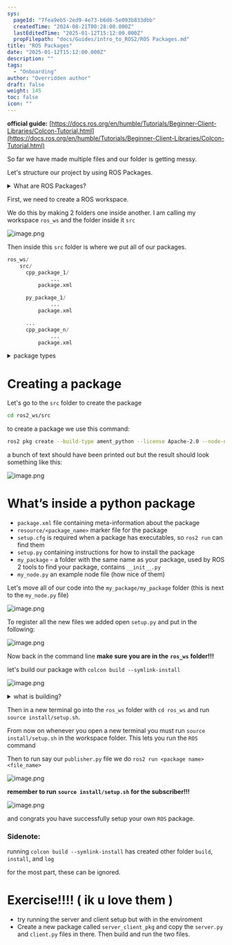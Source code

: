 ```yaml
---
sys:
  pageId: "7fea9eb5-2ed9-4e73-b6d6-5e093b833dbb"
  createdTime: "2024-08-21T00:28:00.000Z"
  lastEditedTime: "2025-01-12T15:12:00.000Z"
  propFilepath: "docs/Guides/intro_to_ROS2/ROS Packages.md"
title: "ROS Packages"
date: "2025-01-12T15:12:00.000Z"
description: ""
tags:
  - "Onboarding"
author: "Overridden author"
draft: false
weight: 145
toc: false
icon: ""
---
```


**official guide:** [https://docs.ros.org/en/humble/Tutorials/Beginner-Client-Libraries/Colcon-Tutorial.html](https://docs.ros.org/en/humble/Tutorials/Beginner-Client-Libraries/Colcon-Tutorial.html)

So far we have made multiple files and our folder is getting messy.

Let's structure our project by using ROS Packages.

<details>

<summary>What are ROS Packages?</summary>

ROS Packages are, as the name implies, packages of code that are highly sharable between ROS developers.

They consist of a folder, `package.xml` file, and source code

```python
      cpp_package_1/
		      ... imagine much code files here ..
          package.xml
```

</details>

First, we need to create a ROS workspace.

We do this by making 2 folders one inside another. I am calling my workspace `ros_ws` and the folder inside it `src`

![image.png](https://prod-files-secure.s3.us-west-2.amazonaws.com/d518164a-d88e-44d1-a4ee-3adb3bd8bce0/70706947-fd18-4537-a67b-e12946812d31/image.png?X-Amz-Algorithm=AWS4-HMAC-SHA256&X-Amz-Content-Sha256=UNSIGNED-PAYLOAD&X-Amz-Credential=ASIAZI2LB466U6NHRW5Q%2F20250615%2Fus-west-2%2Fs3%2Faws4_request&X-Amz-Date=20250615T210723Z&X-Amz-Expires=3600&X-Amz-Security-Token=IQoJb3JpZ2luX2VjEGQaCXVzLXdlc3QtMiJGMEQCIHOEqIp7I%2F72LB5zEpxojOrH59Wh9yb6BeOw7l9WIUgnAiB7G6oGC7vi8J9rE6yWwJ2nMX8vcBrWIBthG%2FvxK30LSyr%2FAwhNEAAaDDYzNzQyMzE4MzgwNSIMkZvVadk8AEckg%2BFNKtwDV31sKYAJHZCaGM1gZfkn6hhPzDuyBJ0Mqj6RBaGV5BasWAP0qN9rh5vEMFjl37x67rZqxyQxT71WbubDhMZBs90CGzCi1eFfxTLpcB%2FQ67sctsl3w%2BEXBtV1URsetHu3OmvI3tZ04M6omQO%2FfkgJL79kJ43r3cj7GmDNpv2uxNBUJ8btK0OGvQ3tgSertBLc4A96jnGCBXtwedK4YGmNZNzgu5ROAplOsybHOVt5mS2eLlJmwm4Pyf2eoWZJpiVmHBjkDhqPX5daqvLuvM%2BAt9FPwQshcQM7smHaCCjSgJMSbyQksXYOZjS79PqKc28egtJbDbGxqhAAJeftIQmsPQ%2B%2FFbYLrUbx0y1bBkVKOR7Sar9pqmj85kFn6kz%2BX6OBTu1IQZUF%2FcQM4pJysl%2FOrf6yd51yrtW0NsmHt8N%2FlGjqbzMBi8bgZcI4tlCyesCczWA%2B%2F1Jp%2Bk%2F4GhoaJuF4eLpK4Wuhgms58deivTWBTGfXBIdpxb%2FuLFJk1nSLjSudUvSrmPmH5hFoP2L3Evt2LZtz3HXuLANx9Pnw%2BqN%2Bi389KXbDRwBA6AuG4WSBk0hM3%2FhLe8Vw7PZUKDjMs6eks8rXchz9jcPtrPqWEGQm1p9wtFmDClUYMTUBSgowms%2B8wgY6pgG9ujLe5aTFDnoCeVqMC%2BnCK8JO3%2FT%2FMN%2FCHGC7yL9M7W%2BTirgS5ZQ0oUi7BdXcDi0H7aOuJp8P7PPl%2Fg4inNlCG4f9hSxXmKEWgGf17ut0gLu6T3O%2Bbqe5Sz1N5q1Z46XKdcJNtEQsUkMd%2BIhJzqekPtx1Clm1%2FBhFYWahsvNShL5TwatzKmjzzie2NH9%2BimnHC2AJwy3DYvxQ8LeYfA0DGu56tdkp&X-Amz-Signature=360df7038afbb2840deb4136144efa03ec4d6fd8f0cceda4ec5bfc41041789b3&X-Amz-SignedHeaders=host&x-amz-checksum-mode=ENABLED&x-id=GetObject)

Then inside this `src` folder is where we put all of our packages.

```python
ros_ws/
    src/
      cpp_package_1/
		      ...
          package.xml

      py_package_1/
		      ...
          package.xml

      ...
      cpp_package_n/
		      ...
          package.xml

```

<details>

<summary>package types</summary>

packages can be either `C++` or python.

the intern file structure is different for each but for this guide we will stick to creating python packages

</details>

# Creating a package

Let's go to the `src` folder to create the package

```bash
cd ros2_ws/src
```

to create a package we use this command:

```bash
ros2 pkg create --build-type ament_python --license Apache-2.0 --node-name my_node my_package
```

a bunch of text should have been printed out but the result should look something like this:

![image.png](https://prod-files-secure.s3.us-west-2.amazonaws.com/d518164a-d88e-44d1-a4ee-3adb3bd8bce0/e6cf1e3f-8512-4a3e-b131-079f800bf3e8/image.png?X-Amz-Algorithm=AWS4-HMAC-SHA256&X-Amz-Content-Sha256=UNSIGNED-PAYLOAD&X-Amz-Credential=ASIAZI2LB466U6NHRW5Q%2F20250615%2Fus-west-2%2Fs3%2Faws4_request&X-Amz-Date=20250615T210723Z&X-Amz-Expires=3600&X-Amz-Security-Token=IQoJb3JpZ2luX2VjEGQaCXVzLXdlc3QtMiJGMEQCIHOEqIp7I%2F72LB5zEpxojOrH59Wh9yb6BeOw7l9WIUgnAiB7G6oGC7vi8J9rE6yWwJ2nMX8vcBrWIBthG%2FvxK30LSyr%2FAwhNEAAaDDYzNzQyMzE4MzgwNSIMkZvVadk8AEckg%2BFNKtwDV31sKYAJHZCaGM1gZfkn6hhPzDuyBJ0Mqj6RBaGV5BasWAP0qN9rh5vEMFjl37x67rZqxyQxT71WbubDhMZBs90CGzCi1eFfxTLpcB%2FQ67sctsl3w%2BEXBtV1URsetHu3OmvI3tZ04M6omQO%2FfkgJL79kJ43r3cj7GmDNpv2uxNBUJ8btK0OGvQ3tgSertBLc4A96jnGCBXtwedK4YGmNZNzgu5ROAplOsybHOVt5mS2eLlJmwm4Pyf2eoWZJpiVmHBjkDhqPX5daqvLuvM%2BAt9FPwQshcQM7smHaCCjSgJMSbyQksXYOZjS79PqKc28egtJbDbGxqhAAJeftIQmsPQ%2B%2FFbYLrUbx0y1bBkVKOR7Sar9pqmj85kFn6kz%2BX6OBTu1IQZUF%2FcQM4pJysl%2FOrf6yd51yrtW0NsmHt8N%2FlGjqbzMBi8bgZcI4tlCyesCczWA%2B%2F1Jp%2Bk%2F4GhoaJuF4eLpK4Wuhgms58deivTWBTGfXBIdpxb%2FuLFJk1nSLjSudUvSrmPmH5hFoP2L3Evt2LZtz3HXuLANx9Pnw%2BqN%2Bi389KXbDRwBA6AuG4WSBk0hM3%2FhLe8Vw7PZUKDjMs6eks8rXchz9jcPtrPqWEGQm1p9wtFmDClUYMTUBSgowms%2B8wgY6pgG9ujLe5aTFDnoCeVqMC%2BnCK8JO3%2FT%2FMN%2FCHGC7yL9M7W%2BTirgS5ZQ0oUi7BdXcDi0H7aOuJp8P7PPl%2Fg4inNlCG4f9hSxXmKEWgGf17ut0gLu6T3O%2Bbqe5Sz1N5q1Z46XKdcJNtEQsUkMd%2BIhJzqekPtx1Clm1%2FBhFYWahsvNShL5TwatzKmjzzie2NH9%2BimnHC2AJwy3DYvxQ8LeYfA0DGu56tdkp&X-Amz-Signature=fac8e7f486fe67b6afce3996c07fe00c2b803d4df0f01094fb50c3281f728ba7&X-Amz-SignedHeaders=host&x-amz-checksum-mode=ENABLED&x-id=GetObject)

# What’s inside a python package

- `package.xml` file containing meta-information about the package
- `resource/<package_name>` marker file for the package
- `setup.cfg` is required when a package has executables, so `ros2 run` can find them
- `setup.py` containing instructions for how to install the package
- `my_package` - a folder with the same name as your package, used by ROS 2 tools to find your package, contains `__init__.py`
- `my_node.py` an example node file (how nice of them)

Let's move all of our code into the `my_package/my_package` folder (this is next to the `my_node.py` file)

![image.png](https://prod-files-secure.s3.us-west-2.amazonaws.com/d518164a-d88e-44d1-a4ee-3adb3bd8bce0/9ce58f11-0da9-4d3e-b86d-506a9685d378/image.png?X-Amz-Algorithm=AWS4-HMAC-SHA256&X-Amz-Content-Sha256=UNSIGNED-PAYLOAD&X-Amz-Credential=ASIAZI2LB466U6NHRW5Q%2F20250615%2Fus-west-2%2Fs3%2Faws4_request&X-Amz-Date=20250615T210723Z&X-Amz-Expires=3600&X-Amz-Security-Token=IQoJb3JpZ2luX2VjEGQaCXVzLXdlc3QtMiJGMEQCIHOEqIp7I%2F72LB5zEpxojOrH59Wh9yb6BeOw7l9WIUgnAiB7G6oGC7vi8J9rE6yWwJ2nMX8vcBrWIBthG%2FvxK30LSyr%2FAwhNEAAaDDYzNzQyMzE4MzgwNSIMkZvVadk8AEckg%2BFNKtwDV31sKYAJHZCaGM1gZfkn6hhPzDuyBJ0Mqj6RBaGV5BasWAP0qN9rh5vEMFjl37x67rZqxyQxT71WbubDhMZBs90CGzCi1eFfxTLpcB%2FQ67sctsl3w%2BEXBtV1URsetHu3OmvI3tZ04M6omQO%2FfkgJL79kJ43r3cj7GmDNpv2uxNBUJ8btK0OGvQ3tgSertBLc4A96jnGCBXtwedK4YGmNZNzgu5ROAplOsybHOVt5mS2eLlJmwm4Pyf2eoWZJpiVmHBjkDhqPX5daqvLuvM%2BAt9FPwQshcQM7smHaCCjSgJMSbyQksXYOZjS79PqKc28egtJbDbGxqhAAJeftIQmsPQ%2B%2FFbYLrUbx0y1bBkVKOR7Sar9pqmj85kFn6kz%2BX6OBTu1IQZUF%2FcQM4pJysl%2FOrf6yd51yrtW0NsmHt8N%2FlGjqbzMBi8bgZcI4tlCyesCczWA%2B%2F1Jp%2Bk%2F4GhoaJuF4eLpK4Wuhgms58deivTWBTGfXBIdpxb%2FuLFJk1nSLjSudUvSrmPmH5hFoP2L3Evt2LZtz3HXuLANx9Pnw%2BqN%2Bi389KXbDRwBA6AuG4WSBk0hM3%2FhLe8Vw7PZUKDjMs6eks8rXchz9jcPtrPqWEGQm1p9wtFmDClUYMTUBSgowms%2B8wgY6pgG9ujLe5aTFDnoCeVqMC%2BnCK8JO3%2FT%2FMN%2FCHGC7yL9M7W%2BTirgS5ZQ0oUi7BdXcDi0H7aOuJp8P7PPl%2Fg4inNlCG4f9hSxXmKEWgGf17ut0gLu6T3O%2Bbqe5Sz1N5q1Z46XKdcJNtEQsUkMd%2BIhJzqekPtx1Clm1%2FBhFYWahsvNShL5TwatzKmjzzie2NH9%2BimnHC2AJwy3DYvxQ8LeYfA0DGu56tdkp&X-Amz-Signature=6d1c405b7a84dd6902708b475a7bcd7400503cd294021d14048bdfce6cfba550&X-Amz-SignedHeaders=host&x-amz-checksum-mode=ENABLED&x-id=GetObject)

To register all the new files we added open `setup.py` and put in the following:

![image.png](https://prod-files-secure.s3.us-west-2.amazonaws.com/d518164a-d88e-44d1-a4ee-3adb3bd8bce0/1cd7c262-4cae-4496-9d75-c178537d24a2/image.png?X-Amz-Algorithm=AWS4-HMAC-SHA256&X-Amz-Content-Sha256=UNSIGNED-PAYLOAD&X-Amz-Credential=ASIAZI2LB466U6NHRW5Q%2F20250615%2Fus-west-2%2Fs3%2Faws4_request&X-Amz-Date=20250615T210723Z&X-Amz-Expires=3600&X-Amz-Security-Token=IQoJb3JpZ2luX2VjEGQaCXVzLXdlc3QtMiJGMEQCIHOEqIp7I%2F72LB5zEpxojOrH59Wh9yb6BeOw7l9WIUgnAiB7G6oGC7vi8J9rE6yWwJ2nMX8vcBrWIBthG%2FvxK30LSyr%2FAwhNEAAaDDYzNzQyMzE4MzgwNSIMkZvVadk8AEckg%2BFNKtwDV31sKYAJHZCaGM1gZfkn6hhPzDuyBJ0Mqj6RBaGV5BasWAP0qN9rh5vEMFjl37x67rZqxyQxT71WbubDhMZBs90CGzCi1eFfxTLpcB%2FQ67sctsl3w%2BEXBtV1URsetHu3OmvI3tZ04M6omQO%2FfkgJL79kJ43r3cj7GmDNpv2uxNBUJ8btK0OGvQ3tgSertBLc4A96jnGCBXtwedK4YGmNZNzgu5ROAplOsybHOVt5mS2eLlJmwm4Pyf2eoWZJpiVmHBjkDhqPX5daqvLuvM%2BAt9FPwQshcQM7smHaCCjSgJMSbyQksXYOZjS79PqKc28egtJbDbGxqhAAJeftIQmsPQ%2B%2FFbYLrUbx0y1bBkVKOR7Sar9pqmj85kFn6kz%2BX6OBTu1IQZUF%2FcQM4pJysl%2FOrf6yd51yrtW0NsmHt8N%2FlGjqbzMBi8bgZcI4tlCyesCczWA%2B%2F1Jp%2Bk%2F4GhoaJuF4eLpK4Wuhgms58deivTWBTGfXBIdpxb%2FuLFJk1nSLjSudUvSrmPmH5hFoP2L3Evt2LZtz3HXuLANx9Pnw%2BqN%2Bi389KXbDRwBA6AuG4WSBk0hM3%2FhLe8Vw7PZUKDjMs6eks8rXchz9jcPtrPqWEGQm1p9wtFmDClUYMTUBSgowms%2B8wgY6pgG9ujLe5aTFDnoCeVqMC%2BnCK8JO3%2FT%2FMN%2FCHGC7yL9M7W%2BTirgS5ZQ0oUi7BdXcDi0H7aOuJp8P7PPl%2Fg4inNlCG4f9hSxXmKEWgGf17ut0gLu6T3O%2Bbqe5Sz1N5q1Z46XKdcJNtEQsUkMd%2BIhJzqekPtx1Clm1%2FBhFYWahsvNShL5TwatzKmjzzie2NH9%2BimnHC2AJwy3DYvxQ8LeYfA0DGu56tdkp&X-Amz-Signature=a4b42ca81bedfed0b0926ce559ca88532f8769e3f2b3e7adc9ac2e250c6ffd6c&X-Amz-SignedHeaders=host&x-amz-checksum-mode=ENABLED&x-id=GetObject)

Now back in the command line **make sure you are in the** **`ros_ws`** **folder!!!**

let's build our package with `colcon build --symlink-install`

![image.png](https://prod-files-secure.s3.us-west-2.amazonaws.com/d518164a-d88e-44d1-a4ee-3adb3bd8bce0/2f2a0d27-b173-48fd-b189-5f5c0ce65619/image.png?X-Amz-Algorithm=AWS4-HMAC-SHA256&X-Amz-Content-Sha256=UNSIGNED-PAYLOAD&X-Amz-Credential=ASIAZI2LB466U6NHRW5Q%2F20250615%2Fus-west-2%2Fs3%2Faws4_request&X-Amz-Date=20250615T210723Z&X-Amz-Expires=3600&X-Amz-Security-Token=IQoJb3JpZ2luX2VjEGQaCXVzLXdlc3QtMiJGMEQCIHOEqIp7I%2F72LB5zEpxojOrH59Wh9yb6BeOw7l9WIUgnAiB7G6oGC7vi8J9rE6yWwJ2nMX8vcBrWIBthG%2FvxK30LSyr%2FAwhNEAAaDDYzNzQyMzE4MzgwNSIMkZvVadk8AEckg%2BFNKtwDV31sKYAJHZCaGM1gZfkn6hhPzDuyBJ0Mqj6RBaGV5BasWAP0qN9rh5vEMFjl37x67rZqxyQxT71WbubDhMZBs90CGzCi1eFfxTLpcB%2FQ67sctsl3w%2BEXBtV1URsetHu3OmvI3tZ04M6omQO%2FfkgJL79kJ43r3cj7GmDNpv2uxNBUJ8btK0OGvQ3tgSertBLc4A96jnGCBXtwedK4YGmNZNzgu5ROAplOsybHOVt5mS2eLlJmwm4Pyf2eoWZJpiVmHBjkDhqPX5daqvLuvM%2BAt9FPwQshcQM7smHaCCjSgJMSbyQksXYOZjS79PqKc28egtJbDbGxqhAAJeftIQmsPQ%2B%2FFbYLrUbx0y1bBkVKOR7Sar9pqmj85kFn6kz%2BX6OBTu1IQZUF%2FcQM4pJysl%2FOrf6yd51yrtW0NsmHt8N%2FlGjqbzMBi8bgZcI4tlCyesCczWA%2B%2F1Jp%2Bk%2F4GhoaJuF4eLpK4Wuhgms58deivTWBTGfXBIdpxb%2FuLFJk1nSLjSudUvSrmPmH5hFoP2L3Evt2LZtz3HXuLANx9Pnw%2BqN%2Bi389KXbDRwBA6AuG4WSBk0hM3%2FhLe8Vw7PZUKDjMs6eks8rXchz9jcPtrPqWEGQm1p9wtFmDClUYMTUBSgowms%2B8wgY6pgG9ujLe5aTFDnoCeVqMC%2BnCK8JO3%2FT%2FMN%2FCHGC7yL9M7W%2BTirgS5ZQ0oUi7BdXcDi0H7aOuJp8P7PPl%2Fg4inNlCG4f9hSxXmKEWgGf17ut0gLu6T3O%2Bbqe5Sz1N5q1Z46XKdcJNtEQsUkMd%2BIhJzqekPtx1Clm1%2FBhFYWahsvNShL5TwatzKmjzzie2NH9%2BimnHC2AJwy3DYvxQ8LeYfA0DGu56tdkp&X-Amz-Signature=1c0bd8495d9157fc15195d0ad436cbe7d61d75ea235c88130a2587cb3485f26e&X-Amz-SignedHeaders=host&x-amz-checksum-mode=ENABLED&x-id=GetObject)

<details>

<summary>what is building?</summary>

if you are a CS major at Rose-Hulman you will learn the answer to this in CSSE132

but TLDR; is it combines all the code files into one program that can be run easily 

</details>

Then in a new terminal go into the `ros_ws` folder with `cd ros_ws` and run `source install/setup.sh`. 

From now on whenever you open a new terminal you must run `source install/setup.sh` in the workspace folder. This lets you run the `ROS` command

Then to run say our `publisher.py` file we do `ros2 run <package name> <file_name>`

![image.png](https://prod-files-secure.s3.us-west-2.amazonaws.com/d518164a-d88e-44d1-a4ee-3adb3bd8bce0/4f4b1219-3a44-4632-aa0a-ce3471699f59/image.png?X-Amz-Algorithm=AWS4-HMAC-SHA256&X-Amz-Content-Sha256=UNSIGNED-PAYLOAD&X-Amz-Credential=ASIAZI2LB466U6NHRW5Q%2F20250615%2Fus-west-2%2Fs3%2Faws4_request&X-Amz-Date=20250615T210723Z&X-Amz-Expires=3600&X-Amz-Security-Token=IQoJb3JpZ2luX2VjEGQaCXVzLXdlc3QtMiJGMEQCIHOEqIp7I%2F72LB5zEpxojOrH59Wh9yb6BeOw7l9WIUgnAiB7G6oGC7vi8J9rE6yWwJ2nMX8vcBrWIBthG%2FvxK30LSyr%2FAwhNEAAaDDYzNzQyMzE4MzgwNSIMkZvVadk8AEckg%2BFNKtwDV31sKYAJHZCaGM1gZfkn6hhPzDuyBJ0Mqj6RBaGV5BasWAP0qN9rh5vEMFjl37x67rZqxyQxT71WbubDhMZBs90CGzCi1eFfxTLpcB%2FQ67sctsl3w%2BEXBtV1URsetHu3OmvI3tZ04M6omQO%2FfkgJL79kJ43r3cj7GmDNpv2uxNBUJ8btK0OGvQ3tgSertBLc4A96jnGCBXtwedK4YGmNZNzgu5ROAplOsybHOVt5mS2eLlJmwm4Pyf2eoWZJpiVmHBjkDhqPX5daqvLuvM%2BAt9FPwQshcQM7smHaCCjSgJMSbyQksXYOZjS79PqKc28egtJbDbGxqhAAJeftIQmsPQ%2B%2FFbYLrUbx0y1bBkVKOR7Sar9pqmj85kFn6kz%2BX6OBTu1IQZUF%2FcQM4pJysl%2FOrf6yd51yrtW0NsmHt8N%2FlGjqbzMBi8bgZcI4tlCyesCczWA%2B%2F1Jp%2Bk%2F4GhoaJuF4eLpK4Wuhgms58deivTWBTGfXBIdpxb%2FuLFJk1nSLjSudUvSrmPmH5hFoP2L3Evt2LZtz3HXuLANx9Pnw%2BqN%2Bi389KXbDRwBA6AuG4WSBk0hM3%2FhLe8Vw7PZUKDjMs6eks8rXchz9jcPtrPqWEGQm1p9wtFmDClUYMTUBSgowms%2B8wgY6pgG9ujLe5aTFDnoCeVqMC%2BnCK8JO3%2FT%2FMN%2FCHGC7yL9M7W%2BTirgS5ZQ0oUi7BdXcDi0H7aOuJp8P7PPl%2Fg4inNlCG4f9hSxXmKEWgGf17ut0gLu6T3O%2Bbqe5Sz1N5q1Z46XKdcJNtEQsUkMd%2BIhJzqekPtx1Clm1%2FBhFYWahsvNShL5TwatzKmjzzie2NH9%2BimnHC2AJwy3DYvxQ8LeYfA0DGu56tdkp&X-Amz-Signature=be83dec14fbf064e566a24b03e7f7b14c20444f54a13d516e038d9aba1126c1a&X-Amz-SignedHeaders=host&x-amz-checksum-mode=ENABLED&x-id=GetObject)

**remember to run** **`source install/setup.sh`** **for the subscriber!!!**

![image.png](https://prod-files-secure.s3.us-west-2.amazonaws.com/d518164a-d88e-44d1-a4ee-3adb3bd8bce0/02121119-dad4-49ec-8356-c956108b4243/image.png?X-Amz-Algorithm=AWS4-HMAC-SHA256&X-Amz-Content-Sha256=UNSIGNED-PAYLOAD&X-Amz-Credential=ASIAZI2LB466U6NHRW5Q%2F20250615%2Fus-west-2%2Fs3%2Faws4_request&X-Amz-Date=20250615T210723Z&X-Amz-Expires=3600&X-Amz-Security-Token=IQoJb3JpZ2luX2VjEGQaCXVzLXdlc3QtMiJGMEQCIHOEqIp7I%2F72LB5zEpxojOrH59Wh9yb6BeOw7l9WIUgnAiB7G6oGC7vi8J9rE6yWwJ2nMX8vcBrWIBthG%2FvxK30LSyr%2FAwhNEAAaDDYzNzQyMzE4MzgwNSIMkZvVadk8AEckg%2BFNKtwDV31sKYAJHZCaGM1gZfkn6hhPzDuyBJ0Mqj6RBaGV5BasWAP0qN9rh5vEMFjl37x67rZqxyQxT71WbubDhMZBs90CGzCi1eFfxTLpcB%2FQ67sctsl3w%2BEXBtV1URsetHu3OmvI3tZ04M6omQO%2FfkgJL79kJ43r3cj7GmDNpv2uxNBUJ8btK0OGvQ3tgSertBLc4A96jnGCBXtwedK4YGmNZNzgu5ROAplOsybHOVt5mS2eLlJmwm4Pyf2eoWZJpiVmHBjkDhqPX5daqvLuvM%2BAt9FPwQshcQM7smHaCCjSgJMSbyQksXYOZjS79PqKc28egtJbDbGxqhAAJeftIQmsPQ%2B%2FFbYLrUbx0y1bBkVKOR7Sar9pqmj85kFn6kz%2BX6OBTu1IQZUF%2FcQM4pJysl%2FOrf6yd51yrtW0NsmHt8N%2FlGjqbzMBi8bgZcI4tlCyesCczWA%2B%2F1Jp%2Bk%2F4GhoaJuF4eLpK4Wuhgms58deivTWBTGfXBIdpxb%2FuLFJk1nSLjSudUvSrmPmH5hFoP2L3Evt2LZtz3HXuLANx9Pnw%2BqN%2Bi389KXbDRwBA6AuG4WSBk0hM3%2FhLe8Vw7PZUKDjMs6eks8rXchz9jcPtrPqWEGQm1p9wtFmDClUYMTUBSgowms%2B8wgY6pgG9ujLe5aTFDnoCeVqMC%2BnCK8JO3%2FT%2FMN%2FCHGC7yL9M7W%2BTirgS5ZQ0oUi7BdXcDi0H7aOuJp8P7PPl%2Fg4inNlCG4f9hSxXmKEWgGf17ut0gLu6T3O%2Bbqe5Sz1N5q1Z46XKdcJNtEQsUkMd%2BIhJzqekPtx1Clm1%2FBhFYWahsvNShL5TwatzKmjzzie2NH9%2BimnHC2AJwy3DYvxQ8LeYfA0DGu56tdkp&X-Amz-Signature=114de9d0f8b5e58c99a38337c71c86064957240acdb6b3082019f59a5edca8d9&X-Amz-SignedHeaders=host&x-amz-checksum-mode=ENABLED&x-id=GetObject)

and congrats you have successfully setup your own `ROS` package.

### Sidenote:

running `colcon build --symlink-install` has created other folder `build`, `install`, and `log`

for the most part, these can be ignored.

# Exercise!!!! ( ik u love them )

- try running the server and client setup but with in the enviroment
- Create a new package called `server_client_pkg` and copy the `server.py` and `client.py` files in there. Then build and run the two files.
